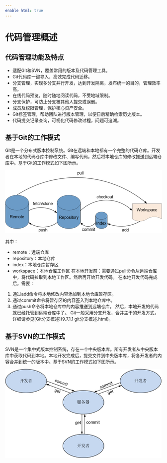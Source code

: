 ```yaml
---
enable html: true
---
```

# 代码管理概述


## 代码管理功能及特点

* 适配Git和SVN，覆盖常用的版本及代码管理工具。
* Git代码库一键导入，高效完成代码迁移。
* 分支管理，实现多分支并行开发，达到开发隔离，发布统一的目的，管理效率高。
* 在线代码预览，随时随地阅读代码，不受地域限制。
* 分支保护，可防止分支被其他人提交或误删。
* 成员及权限管理，保护核心资产安全。
* Git标签管理，帮助团队进行版本管理，以便日后精确检索历史版本。
* 代码提交记录查询，可视化代码修改过程，问题可追溯。


## 基于Git的工作模式
Git是一个分布式版本控制系统。Git在远端和本地都有一个完整的代码仓库。开发者在本地的代码仓库中修改文件、编写代码，然后将本地仓库的修改推送到远端仓库中。基于Git的工作模式如下图所示。

<img src="fig/git-mode.png" style="zoom:50%">

其中：
* remote：远端仓库
* repository：本地仓库
* index：本地仓库暂存区
* workspace：本地仓库工作区
在本地开发前：需要通过pull命令从远端仓库中，将代码拉取到本地工作区。然后再开始开发代码。
在本地开发代码完成后，需要：
1. 通过add命令将本地修改内容添加到本地仓库暂存区。
2. 通过commit命令将暂存区的内容签入到本地仓库中。
3. 通过push命令将本地仓库中的内容推送到远端仓库。
然后，本地开发的代码就已经托管到远端仓库中了。
Git一般采用分支开发，合并主干的开发方式，详细请参见[Git分支概述](9.7.1.1 git分支概述.html)。

## 基于SVN的工作模式

SVN是一个集中式版本控制系统，存在一个中央版本库。所有开发者从中央版本库中获取代码到本地。本地开发完成后，提交文件到中央版本库，将各开发者的内容合并到统一的版本中。基于SVN的工作模式如下图所示。

<img src="fig/svn-mode.png" style="zoom:50%">


